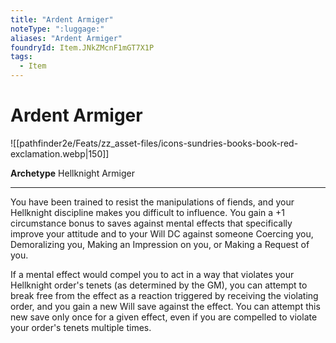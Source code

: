 ```yaml
---
title: "Ardent Armiger"
noteType: ":luggage:"
aliases: "Ardent Armiger"
foundryId: Item.JNkZMcnF1mGT7X1P
tags:
  - Item
---
```


# Ardent Armiger
![[pathfinder2e/Feats/zz_asset-files/icons-sundries-books-book-red-exclamation.webp|150]]

**Archetype** Hellknight Armiger

* * *

You have been trained to resist the manipulations of fiends, and your Hellknight discipline makes you difficult to influence. You gain a +1 circumstance bonus to saves against mental effects that specifically improve your attitude and to your Will DC against someone Coercing you, Demoralizing you, Making an Impression on you, or Making a Request of you.

If a mental effect would compel you to act in a way that violates your Hellknight order's tenets (as determined by the GM), you can attempt to break free from the effect as a reaction triggered by receiving the violating order, and you gain a new Will save against the effect. You can attempt this new save only once for a given effect, even if you are compelled to violate your order's tenets multiple times.
